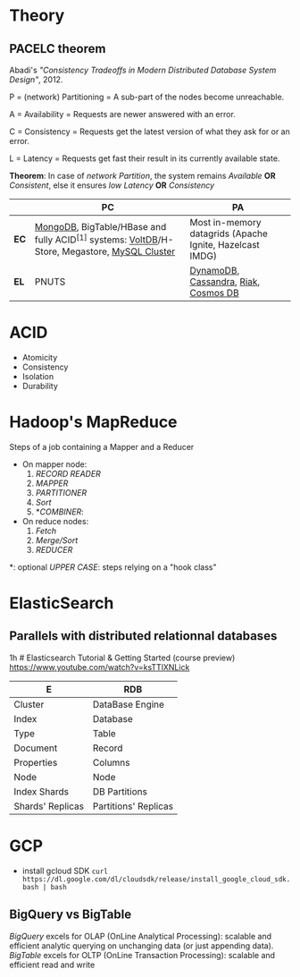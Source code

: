 <!--NOTE HEAD START-->
<link rel="icon" type="image/png" href="./imgs/favicon_db.png" />
<script src="https://cdnjs.cloudflare.com/ajax/libs/mermaid/8.0.0/mermaid.min.js"></script>
<script type="text/x-mathjax-config">MathJax.Hub.Config({tex2jax: {skipTags: ['script', 'noscript','style', 'textarea', 'pre'],inlineMath: [['$','$']]}});</script>
<script src="https://cdn.mathjax.org/mathjax/latest/MathJax.js?config=TeX-AMS-MML_HTMLorMML" type="text/javascript"></script>
<script>document.body.style.background = "#f2f2f2";</script>
<!--NOTE HEAD END-->

# Theory
## PACELC theorem
Abadi's *"Consistency Tradeoffs in Modern Distributed Database System Design"*, 2012.

P = (network) Partitioning = A sub-part of the nodes become unreachable.

A = Availability = Requests are newer answered with an error.

C = Consistency = Requests get the latest version of what they ask for or an error.

L = Latency = Requests get fast their result in its currently available state.

**Theorem**: In case of *network Partition*, the system remains *Available* **OR** *Consistent*, else it ensures *low Latency* **OR** *Consistency*



||PC|PA|
|--|--|--|
|**EC**|[MongoDB](https://en.wikipedia.org/wiki/MongoDB), BigTable/HBase and fully ACID$^{[1]}$ systems: [VoltDB](https://en.wikipedia.org/wiki/VoltDB "VoltDB")/H-Store, Megastore, [MySQL Cluster](https://en.wikipedia.org/wiki/MySQL_Cluster "MySQL Cluster")|Most in-memory datagrids (Apache Ignite, Hazelcast IMDG)|
|**EL**| PNUTS |[DynamoDB](https://en.wikipedia.org/wiki/Amazon_DynamoDB "Amazon DynamoDB"), [Cassandra](https://en.wikipedia.org/wiki/Apache_Cassandra "Apache Cassandra"), [Riak](https://en.wikipedia.org/wiki/Riak "Riak"), [Cosmos DB](https://en.wikipedia.org/wiki/Cosmos_DB "Cosmos DB")|

# ACID
- Atomicity
- Consistency
- Isolation
- Durability

# Hadoop's MapReduce

Steps of a job containing a Mapper and a Reducer

- On mapper node:
  1. *RECORD READER*
  2. *MAPPER*
  3. *PARTITIONER*
  4. *Sort*
  5. **COMBINER*: 
- On reduce nodes:
  1. *Fetch*
  2. *Merge/Sort*
  3. *REDUCER*

*: optional
*UPPER CASE*: steps relying on a "hook class"


# ElasticSearch
## Parallels with distributed relationnal databases
1h # Elasticsearch Tutorial & Getting Started (course preview) https://www.youtube.com/watch?v=ksTTlXNLick

|E| RDB |
|--|--|
| Cluster | DataBase Engine |
|Index|Database|
|Type|Table|
|Document|Record|
|Properties|Columns|
|Node|Node|
|Index Shards|DB Partitions|
|Shards' Replicas|Partitions' Replicas|

# GCP
- install gcloud SDK
`curl https://dl.google.com/dl/cloudsdk/release/install_google_cloud_sdk.bash | bash`

## BigQuery vs BigTable
*BigQuery* excels for OLAP (OnLine Analytical Processing): scalable and efficient analytic querying on unchanging data (or just appending data).
*BigTable* excels for OLTP (OnLine Transaction Processing): scalable and efficient read and write



<!--stackedit_data:
eyJoaXN0b3J5IjpbLTUzOTgzNjUzOCwtMTg1OTU0MjE2MywxNz
QzMTY5MDA0LC03Mzk4NTI5MzUsMjAxOTMwNDg5NywtMTg3MTQ1
Njg3OSwxNzUyNDg2MDQ3LC02MTQ5NDYyNSwxMDIyNTgxNjA0LD
E4MzQ1MDA3MTMsMTQxNjc0MDIxMSwxMTE5Mjg2NzA2LC03NTUx
MTMzNTEsLTE3NjI1MzA0NTVdfQ==
-->